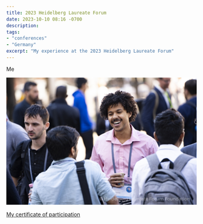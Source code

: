 ```yaml
---
title: 2023 Heidelberg Laureate Forum
date: 2023-10-10 08:16 -0700
description:
tags:
- "conferences"
- "Germany"
excerpt: "My experience at the 2023 Heidelberg Laureate Forum"
---
```


Me

![Me chating with researchers](/assets/posts/Heidelberg-laureate-Forum.jpg)

[My certificate of participation](/assets/posts/10HLF_Certificate_of_Participation_Antonio%20Glenn.pdf)